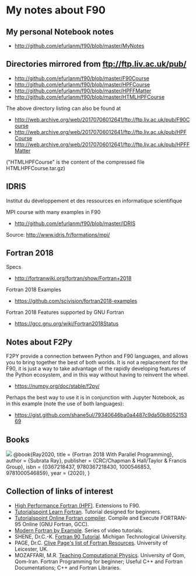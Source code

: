 # My notes about F90


## My personal Notebook notes

* http://github.com/efurlanm/f90/blob/master/MyNotes



## Directories mirrored from ftp://ftp.liv.ac.uk/pub/

* http://github.com/efurlanm/f90/blob/master/F90Course
* http://github.com/efurlanm/f90/blob/master/HPFCourse
* http://github.com/efurlanm/f90/blob/master/HPFFMatter
* http://github.com/efurlanm/f90/blob/master/HTMLHPFCourse

The above directory listing can also be found at

* http://web.archive.org/web/20170706012641/ftp://ftp.liv.ac.uk/pub/F90Course
* http://web.archive.org/web/20170706012641/ftp://ftp.liv.ac.uk/pub/HPFCourse
* http://web.archive.org/web/20170706012641/ftp://ftp.liv.ac.uk/pub/HPFFMatter

("HTMLHPFCourse" is the content of the compressed file HTMLHPFCourse.tar.gz)



## IDRIS

Institut du développement et des ressources en informatique scientifique

MPI course with many examples in F90

* http://github.com/efurlanm/f90/blob/master/IDRIS

Source: http://www.idris.fr/formations/mpi/



## Fortran 2018

Specs

* http://fortranwiki.org/fortran/show/Fortran+2018

Fortran 2018 Examples

* https://github.com/scivision/fortran2018-examples

Fortran 2018 Features supported by GNU Fortran

* https://gcc.gnu.org/wiki/Fortran2018Status



## Notes about F2Py

F2PY provide a connection between Python and F90 languages, and allows you to bring together the best of both worlds. It is not a replacement for the F90, it is just a way to take advantage of the rapidly developing features of the Python ecosystem, and in this way without having to reinvent the wheel.

* https://numpy.org/doc/stable/f2py/

Perhaps the best way to use it is in conjunction with Jupyter Notebook, as in this example (note the use of both languages): 

* https://gist.github.com/shane5ul/79340646ba0a4487c9da50b805215369




## Books

![](http://github.com/efurlanm/f90/blob/master/ray2020.jpg)
@book{Ray2020,
   title =     {Fortran 2018 With Parallel Programming},
   author =    {Subrata Ray},
   publisher = {CRC/Chapman & Hall/Taylor & Francis Group},
   isbn =      {0367218437, 9780367218430, 1000546853, 9781000546859},
   year =      {2020},
}




## Collection of links of interest

* [High Performance Fortran (HPF)](https://www.netlib.org/hpf/index.html). Extensions to F90.
* [Tutorialspoint Learn Fortran](https://www.tutorialspoint.com/fortran/). Tutorial designed for beginners.
* [Tutorialspoint Online Fortran compiler](https://www.tutorialspoint.com/compile_fortran_online.php). Compile and Execute FORTRAN-95 Online (GNU Fortran, GCC).
* [Modern Fortran by Example](https://www.youtube.com/user/hexafoil/videos). Series of video tutorials.
* SHENE, Dr.C.-K. [Fortran 90 Tutorial](https://pages.mtu.edu/~shene/COURSES/cs201/NOTES/fortran.html). Michigan Technological University.
* PAGE, Dr.C. [Clive Page's list of Fortran Resources](https://www.star.le.ac.uk/~cgp/fortran.html). University of Leicester, UK.
* MOZAFFARI, M.R. [Teaching Computational Physics](http://www.alum.sharif.ir/~reza_mozaffari/Teaching_computational_physics.html). University of Qom, Qom-Iran. Fortran Programming for beginner; Useful C++ and Fortran Documentations; C++ and Fortran Libraries.
